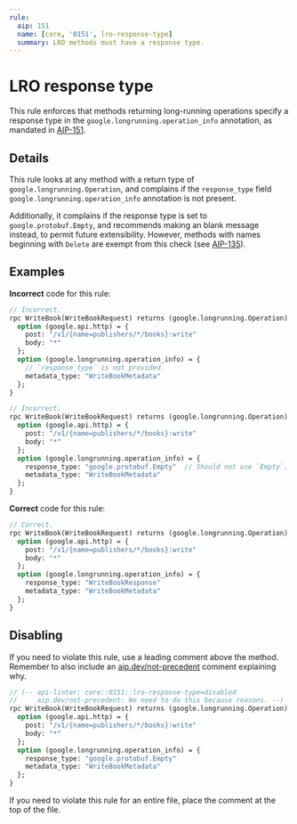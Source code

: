 ```yaml
---
rule:
  aip: 151
  name: [core, '0151', lro-response-type]
  summary: LRO methods must have a response type.
---
```


# LRO response type

This rule enforces that methods returning long-running operations specify a
response type in the `google.longrunning.operation_info` annotation, as
mandated in [AIP-151][].

## Details

This rule looks at any method with a return type of
`google.longrunning.Operation`, and complains if the `response_type` field
`google.longrunning.operation_info` annotation is not present.

Additionally, it complains if the response type is set to
`google.protobuf.Empty`, and recommends making an blank message instead, to
permit future extensibility. However, methods with names beginning with
`Delete` are exempt from this check (see [AIP-135][]).

## Examples

**Incorrect** code for this rule:

```proto
// Incorrect.
rpc WriteBook(WriteBookRequest) returns (google.longrunning.Operation) {
  option (google.api.http) = {
    post: "/v1/{name=publishers/*/books}:write"
    body: "*"
  };
  option (google.longrunning.operation_info) = {
    // `response_type` is not provided.
    metadata_type: "WriteBookMetadata"
  };
}
```

```proto
// Incorrect.
rpc WriteBook(WriteBookRequest) returns (google.longrunning.Operation) {
  option (google.api.http) = {
    post: "/v1/{name=publishers/*/books}:write"
    body: "*"
  };
  option (google.longrunning.operation_info) = {
    response_type: "google.protobuf.Empty"  // Should not use `Empty`.
    metadata_type: "WriteBookMetadata"
  };
}
```

**Correct** code for this rule:

```proto
// Correct.
rpc WriteBook(WriteBookRequest) returns (google.longrunning.Operation) {
  option (google.api.http) = {
    post: "/v1/{name=publishers/*/books}:write"
    body: "*"
  };
  option (google.longrunning.operation_info) = {
    response_type: "WriteBookResponse"
    metadata_type: "WriteBookMetadata"
  };
}
```

## Disabling

If you need to violate this rule, use a leading comment above the method.
Remember to also include an [aip.dev/not-precedent][] comment explaining why.

```proto
// (-- api-linter: core::0151::lro-response-type=disabled
//     aip.dev/not-precedent: We need to do this because reasons. --)
rpc WriteBook(WriteBookRequest) returns (google.longrunning.Operation) {
  option (google.api.http) = {
    post: "/v1/{name=publishers/*/books}:write"
    body: "*"
  };
  option (google.longrunning.operation_info) = {
    response_type: "google.protobuf.Empty"
    metadata_type: "WriteBookMetadata"
  };
}
```

If you need to violate this rule for an entire file, place the comment at the
top of the file.

[aip-135]: https://aip.dev/135
[aip-151]: https://aip.dev/151
[aip.dev/not-precedent]: https://aip.dev/not-precedent
